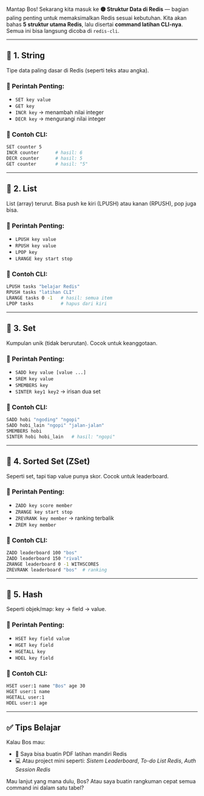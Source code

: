 Mantap Bos! Sekarang kita masuk ke **🟡 Struktur Data di Redis** — bagian paling penting untuk memaksimalkan Redis sesuai kebutuhan. Kita akan bahas **5 struktur utama Redis**, lalu disertai **command latihan CLI-nya**. Semua ini bisa langsung dicoba di `redis-cli`.

---

## 🔹 1. **String**

Tipe data paling dasar di Redis (seperti teks atau angka).

### 📌 Perintah Penting:

* `SET key value`
* `GET key`
* `INCR key` → menambah nilai integer
* `DECR key` → mengurangi nilai integer

### 🧪 Contoh CLI:

```bash
SET counter 5
INCR counter      # hasil: 6
DECR counter      # hasil: 5
GET counter       # hasil: "5"
```

---

## 🔸 2. **List**

List (array) terurut. Bisa push ke kiri (LPUSH) atau kanan (RPUSH), pop juga bisa.

### 📌 Perintah Penting:

* `LPUSH key value`
* `RPUSH key value`
* `LPOP key`
* `LRANGE key start stop`

### 🧪 Contoh CLI:

```bash
LPUSH tasks "belajar Redis"
RPUSH tasks "latihan CLI"
LRANGE tasks 0 -1   # hasil: semua item
LPOP tasks          # hapus dari kiri
```

---

## 🔹 3. **Set**

Kumpulan unik (tidak berurutan). Cocok untuk keanggotaan.

### 📌 Perintah Penting:

* `SADD key value [value ...]`
* `SREM key value`
* `SMEMBERS key`
* `SINTER key1 key2` → irisan dua set

### 🧪 Contoh CLI:

```bash
SADD hobi "ngoding" "ngopi"
SADD hobi_lain "ngopi" "jalan-jalan"
SMEMBERS hobi
SINTER hobi hobi_lain   # hasil: "ngopi"
```

---

## 🔸 4. **Sorted Set (ZSet)**

Seperti set, tapi tiap value punya skor. Cocok untuk leaderboard.

### 📌 Perintah Penting:

* `ZADD key score member`
* `ZRANGE key start stop`
* `ZREVRANK key member` → ranking terbalik
* `ZREM key member`

### 🧪 Contoh CLI:

```bash
ZADD leaderboard 100 "bos"
ZADD leaderboard 150 "rival"
ZRANGE leaderboard 0 -1 WITHSCORES
ZREVRANK leaderboard "bos"  # ranking
```

---

## 🔹 5. **Hash**

Seperti objek/map: key -> field -> value.

### 📌 Perintah Penting:

* `HSET key field value`
* `HGET key field`
* `HGETALL key`
* `HDEL key field`

### 🧪 Contoh CLI:

```bash
HSET user:1 name "Bos" age 30
HGET user:1 name
HGETALL user:1
HDEL user:1 age
```

---

## ✅ Tips Belajar

Kalau Bos mau:

* 📒 Saya bisa buatin PDF latihan mandiri Redis
* 💻 Atau project mini seperti: *Sistem Leaderboard*, *To-do List Redis*, *Auth Session Redis*

Mau lanjut yang mana dulu, Bos? Atau saya buatin rangkuman cepat semua command ini dalam satu tabel?
